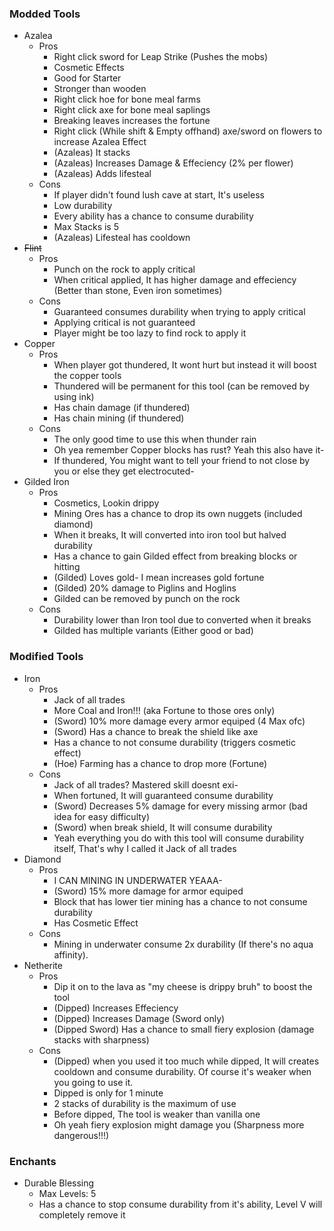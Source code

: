
### Modded Tools
- Azalea
  - Pros
    - Right click sword for Leap Strike (Pushes the mobs)
    - Cosmetic Effects
    - Good for Starter
    - Stronger than wooden
    - Right click hoe for bone meal farms
    - Right click axe for bone meal saplings
    - Breaking leaves increases the fortune
    - Right click (While shift & Empty offhand) axe/sword on flowers to increase Azalea Effect
    - (Azaleas) It stacks
    - (Azaleas) Increases Damage & Effeciency (2% per flower)
    - (Azaleas) Adds lifesteal
  - Cons
    - If player didn't found lush cave at start, It's useless
    - Low durability
    - Every ability has a chance to consume durability
    - Max Stacks is 5
    - (Azaleas) Lifesteal has cooldown
- ~~Flint~~ 
  - Pros
    - Punch on the rock to apply critical
    - When critical applied, It has higher damage and effeciency (Better than stone, Even iron sometimes)
  - Cons
    - Guaranteed consumes durability when trying to apply critical
    - Applying critical is not guaranteed
    - Player might be too lazy to find rock to apply it
- Copper
  - Pros
    - When player got thundered, It wont hurt but instead it will boost the copper tools
    - Thundered will be permanent for this tool (can be removed by using ink)
    - Has chain damage (if thundered)
    - Has chain mining (if thundered)
  - Cons
    - The only good time to use this when thunder rain
    - Oh yea remember Copper blocks has rust? Yeah this also have it-
    - If thundered, You might want to tell your friend to not close by you or else they get electrocuted-
- Gilded Iron
  - Pros
    - Cosmetics, Lookin drippy
    - Mining Ores has a chance to drop its own nuggets (included diamond)
    - When it breaks, It will converted into iron tool but halved durability
    - Has a chance to gain Gilded effect from breaking blocks or hitting
    - (Gilded) Loves gold- I mean increases gold fortune
    - (Gilded) 20% damage to Piglins and Hoglins
    - Gilded can be removed by punch on the rock
  - Cons
    - Durability lower than Iron tool due to converted when it breaks
    - Gilded has multiple variants (Either good or bad)

### Modified Tools
- Iron
  - Pros
    - Jack of all trades
    - More Coal and Iron!!! (aka Fortune to those ores only)
    - (Sword) 10% more damage every armor equiped (4 Max ofc)
    - (Sword) Has a chance to break the shield like axe
    - Has a chance to not consume durability (triggers cosmetic effect)
    - (Hoe) Farming has a chance to drop more (Fortune)
  - Cons
    - Jack of all trades? Mastered skill doesnt exi-
    - When fortuned, It will guaranteed consume durability
    - (Sword) Decreases 5% damage for every missing armor (bad idea for easy difficulty)
    - (Sword) when break shield, It will consume durability
    - Yeah everything you do with this tool will consume durability itself, That's why I called it Jack of all trades
- Diamond
  - Pros
    - I CAN MINING IN UNDERWATER YEAAA-
    - (Sword) 15% more damage for armor equiped
    - Block that has lower tier mining has a chance to not consume durability
    - Has Cosmetic Effect
  - Cons
    - Mining in underwater consume 2x durability (If there's no aqua affinity).
- Netherite
  - Pros
    - Dip it on to the lava as "my cheese is drippy bruh" to boost the tool
    - (Dipped) Increases Effeciency
    - (Dipped) Increases Damage (Sword only)
    - (Dipped Sword) Has a chance to small fiery explosion (damage stacks with sharpness)
  - Cons
    - (Dipped) when you used it too much while dipped, It will creates cooldown and consume durability. Of course it's weaker when you going to use it.
    - Dipped is only for 1 minute
    - 2 stacks of durability is the maximum of use
    - Before dipped, The tool is weaker than vanilla one
    - Oh yeah fiery explosion might damage you (Sharpness more dangerous!!!)

### Enchants
- Durable Blessing
  - Max Levels: 5
  - Has a chance to stop consume durability from it's ability, Level V will completely remove it